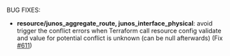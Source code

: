 <!-- markdownlint-disable-file MD013 MD041 -->
BUG FIXES:

* **resource/junos_aggregate_route, junos_interface_physical**: avoid trigger the conflict errors when Terraform call resource config validate and value for potential conflict is unknown (can be null afterwards) (Fix [#611](https://github.com/jeremmfr/terraform-provider-junos/issues/611))
